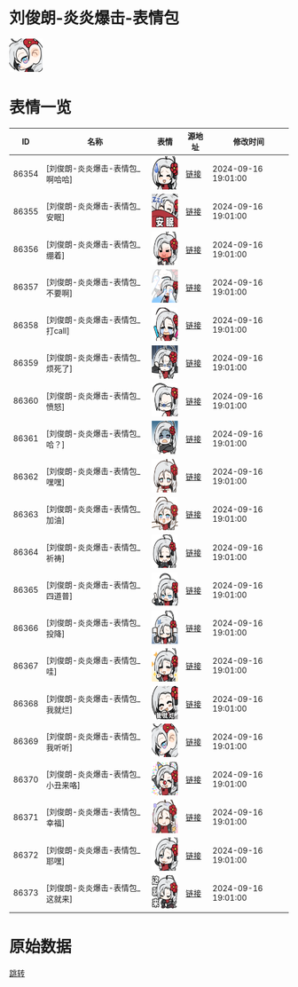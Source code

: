 # 刘俊朗-炎炎爆击-表情包

<img src="./cover.png" height="60" alt="cover" />

# 表情一览

|ID|名称|表情|源地址|修改时间|
|----|----|----|----|----|
|86354|[刘俊朗-炎炎爆击-表情包_啊哈哈]|<img src="./pic/086354_%5B刘俊朗-炎炎爆击-表情包_啊哈哈%5D.png" height="60" alt="啊哈哈"/>|[链接](https://i0.hdslb.com/bfs/garb/770f254ba7ea9cc560a506ce1ec0a9678d397343.png)|2024-09-16 19:01:00|
|86355|[刘俊朗-炎炎爆击-表情包_安眠]|<img src="./pic/086355_%5B刘俊朗-炎炎爆击-表情包_安眠%5D.png" height="60" alt="安眠"/>|[链接](https://i0.hdslb.com/bfs/garb/95bbc84c220ad2c860f99381f92936f21d39da3c.png)|2024-09-16 19:01:00|
|86356|[刘俊朗-炎炎爆击-表情包_绷着]|<img src="./pic/086356_%5B刘俊朗-炎炎爆击-表情包_绷着%5D.png" height="60" alt="绷着"/>|[链接](https://i0.hdslb.com/bfs/garb/b2bfaaed8feafec0f5e179f45b15ba3f51da2a97.png)|2024-09-16 19:01:00|
|86357|[刘俊朗-炎炎爆击-表情包_不要啊]|<img src="./pic/086357_%5B刘俊朗-炎炎爆击-表情包_不要啊%5D.png" height="60" alt="不要啊"/>|[链接](https://i0.hdslb.com/bfs/garb/9145472dc084bd6fd30217900380a6a4e870be41.png)|2024-09-16 19:01:00|
|86358|[刘俊朗-炎炎爆击-表情包_打call]|<img src="./pic/086358_%5B刘俊朗-炎炎爆击-表情包_打call%5D.png" height="60" alt="打call"/>|[链接](https://i0.hdslb.com/bfs/garb/619c6a30d18a7b3bd39b66356f7531efa8b91ff0.png)|2024-09-16 19:01:00|
|86359|[刘俊朗-炎炎爆击-表情包_烦死了]|<img src="./pic/086359_%5B刘俊朗-炎炎爆击-表情包_烦死了%5D.png" height="60" alt="烦死了"/>|[链接](https://i0.hdslb.com/bfs/garb/7c2026afb11c993879b118171e6cdb5087a40891.png)|2024-09-16 19:01:00|
|86360|[刘俊朗-炎炎爆击-表情包_愤怒]|<img src="./pic/086360_%5B刘俊朗-炎炎爆击-表情包_愤怒%5D.png" height="60" alt="愤怒"/>|[链接](https://i0.hdslb.com/bfs/garb/884764904e7d39bc9ffe1e4422733a0ca2cb410e.png)|2024-09-16 19:01:00|
|86361|[刘俊朗-炎炎爆击-表情包_哈？]|<img src="./pic/086361_%5B刘俊朗-炎炎爆击-表情包_哈？%5D.png" height="60" alt="哈？"/>|[链接](https://i0.hdslb.com/bfs/garb/dd73e83eafde452edbded667d8f83a4486df4494.png)|2024-09-16 19:01:00|
|86362|[刘俊朗-炎炎爆击-表情包_嘿嘿]|<img src="./pic/086362_%5B刘俊朗-炎炎爆击-表情包_嘿嘿%5D.png" height="60" alt="嘿嘿"/>|[链接](https://i0.hdslb.com/bfs/garb/b966f7420512cd5e1d174141aacdc92415755eeb.png)|2024-09-16 19:01:00|
|86363|[刘俊朗-炎炎爆击-表情包_加油]|<img src="./pic/086363_%5B刘俊朗-炎炎爆击-表情包_加油%5D.png" height="60" alt="加油"/>|[链接](https://i0.hdslb.com/bfs/garb/5ce017c44cc401935d039fd95ea80a69e10e6c55.png)|2024-09-16 19:01:00|
|86364|[刘俊朗-炎炎爆击-表情包_祈祷]|<img src="./pic/086364_%5B刘俊朗-炎炎爆击-表情包_祈祷%5D.png" height="60" alt="祈祷"/>|[链接](https://i0.hdslb.com/bfs/garb/7c0e037c225252a3fec1218ba9bc2afc26e0dc03.png)|2024-09-16 19:01:00|
|86365|[刘俊朗-炎炎爆击-表情包_四道普]|<img src="./pic/086365_%5B刘俊朗-炎炎爆击-表情包_四道普%5D.png" height="60" alt="四道普"/>|[链接](https://i0.hdslb.com/bfs/garb/a9df92292e5f285f0f12ec8bcb5339d885c16133.png)|2024-09-16 19:01:00|
|86366|[刘俊朗-炎炎爆击-表情包_投降]|<img src="./pic/086366_%5B刘俊朗-炎炎爆击-表情包_投降%5D.png" height="60" alt="投降"/>|[链接](https://i0.hdslb.com/bfs/garb/8d688129f0cff2672dcacf9114ee8168e5cb672f.png)|2024-09-16 19:01:00|
|86367|[刘俊朗-炎炎爆击-表情包_哇]|<img src="./pic/086367_%5B刘俊朗-炎炎爆击-表情包_哇%5D.png" height="60" alt="哇"/>|[链接](https://i0.hdslb.com/bfs/garb/72bd0554228ef9abfa0df077b192477a5ab08d73.png)|2024-09-16 19:01:00|
|86368|[刘俊朗-炎炎爆击-表情包_我就烂]|<img src="./pic/086368_%5B刘俊朗-炎炎爆击-表情包_我就烂%5D.png" height="60" alt="我就烂"/>|[链接](https://i0.hdslb.com/bfs/garb/40fe12e0efd9072b37069decd8dea559534bc194.png)|2024-09-16 19:01:00|
|86369|[刘俊朗-炎炎爆击-表情包_我听听]|<img src="./pic/086369_%5B刘俊朗-炎炎爆击-表情包_我听听%5D.png" height="60" alt="我听听"/>|[链接](https://i0.hdslb.com/bfs/garb/13c700b5372a7a2f25533ea6aa0520fb11e31bc7.png)|2024-09-16 19:01:00|
|86370|[刘俊朗-炎炎爆击-表情包_小丑来咯]|<img src="./pic/086370_%5B刘俊朗-炎炎爆击-表情包_小丑来咯%5D.png" height="60" alt="小丑来咯"/>|[链接](https://i0.hdslb.com/bfs/garb/5c0958fefa097acb5f22aa76f0f5d5e02c3d3b03.png)|2024-09-16 19:01:00|
|86371|[刘俊朗-炎炎爆击-表情包_幸福]|<img src="./pic/086371_%5B刘俊朗-炎炎爆击-表情包_幸福%5D.png" height="60" alt="幸福"/>|[链接](https://i0.hdslb.com/bfs/garb/e5ddfbfaed641ff9c1f77804d01c399eb0056279.png)|2024-09-16 19:01:00|
|86372|[刘俊朗-炎炎爆击-表情包_耶嘿]|<img src="./pic/086372_%5B刘俊朗-炎炎爆击-表情包_耶嘿%5D.png" height="60" alt="耶嘿"/>|[链接](https://i0.hdslb.com/bfs/garb/2801263bd6007ba7b4154e1c97413f4bb60725ce.png)|2024-09-16 19:01:00|
|86373|[刘俊朗-炎炎爆击-表情包_这就来]|<img src="./pic/086373_%5B刘俊朗-炎炎爆击-表情包_这就来%5D.png" height="60" alt="这就来"/>|[链接](https://i0.hdslb.com/bfs/garb/48b7ab6edf3edf8ae41eb97183c73b973e5a7313.png)|2024-09-16 19:01:00|

# 原始数据

[跳转](./raw.json)

